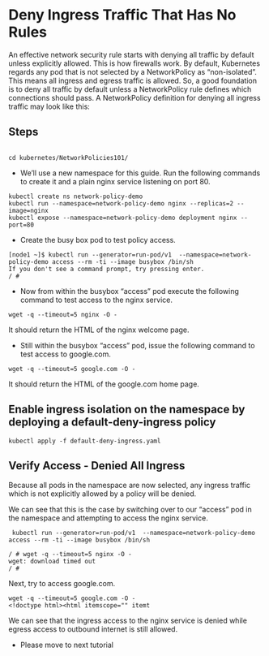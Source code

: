 # Deny Ingress Traffic That Has No Rules

An effective network security rule starts with denying all traffic by default unless explicitly allowed. This is how firewalls work. By default, Kubernetes regards any pod that is not selected by a NetworkPolicy as “non-isolated”. This means all ingress and egress traffic is allowed. So, a good foundation is to deny all traffic by default unless a NetworkPolicy rule defines which connections should pass. A NetworkPolicy definition for denying all ingress traffic may look like this:

## Steps
```

cd kubernetes/NetworkPolicies101/
```
- We’ll use a new namespace for this guide. Run the following commands to create it and a plain nginx service listening on port 80.
```
kubectl create ns network-policy-demo
kubectl run --namespace=network-policy-demo nginx --replicas=2 --image=nginx
kubectl expose --namespace=network-policy-demo deployment nginx --port=80
```
- Create the busy box pod to test policy access.
```
[node1 ~]$ kubectl run --generator=run-pod/v1  --namespace=network-policy-demo access --rm -ti --image busybox /bin/sh
If you don't see a command prompt, try pressing enter.
/ #
```
- Now from within the busybox “access” pod execute the following command to test access to the nginx service.

```
wget -q --timeout=5 nginx -O -
```
It should return the HTML of the nginx welcome page.


- Still within the busybox “access” pod, issue the following command to test access to google.com.

```
wget -q --timeout=5 google.com -O -
```
It should return the HTML of the google.com home page.

## Enable ingress isolation on the namespace by deploying a default-deny-ingress policy

```
kubectl apply -f default-deny-ingress.yaml
```
## Verify Access - Denied All Ingress

Because all pods in the namespace are now selected, any ingress traffic which is not explicitly allowed by a policy will be denied.

We can see that this is the case by switching over to our “access” pod in the namespace and attempting to access the nginx service.

```
 kubectl run --generator=run-pod/v1  --namespace=network-policy-demo access --rm -ti --image busybox /bin/sh

/ # wget -q --timeout=5 nginx -O -
wget: download timed out
/ #
```
Next, try to access google.com.

```
wget -q --timeout=5 google.com -O -
<!doctype html><html itemscope="" itemt
```
We can see that the ingress access to the nginx service is denied while egress access to outbound internet is still allowed.

- Please move to next tutorial 
